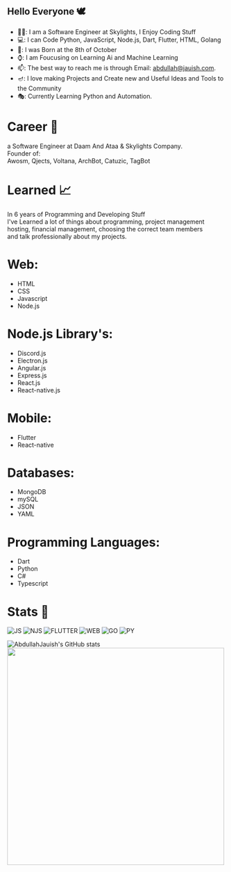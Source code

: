## Hello Everyone 🕊️

- 👨‍💻: I am a Software Engineer at Skylights, I Enjoy Coding Stuff
- 💻: I can Code Python, JavaScript, Node.js, Dart, Flutter, HTML, Golang 
- 🎂: I was Born at the 8th of October
- ⌚: I am Foucusing on Learning Ai and Machine Learning
- 📫: The best way to reach me is through Email: abdullah@jauish.com.
- 🪔: I love making Projects and Create new and Useful Ideas and Tools to the Community<br>
- 🎭: Currently Learning Python and Automation.

# Career 💾

a Software Engineer at Daam And Ataa & Skylights Company.<br>
Founder of:<br>
Awosm, Qjects, Voltana, ArchBot, Catuzic, TagBot


# Learned 📈
In 6 years of Programming and Developing Stuff<br>
I've Learned a lot of things about programming, project management<br>
hosting, financial management, choosing the correct team members<br>
and talk professionally about my projects.


# Web:  
  - HTML
  - CSS
  - Javascript
  - Node.js<br>
   # Node.js Library's:<br>
   - Discord.js<br>
   - Electron.js<br>
   - Angular.js<br>
   - Express.js<br>
   - React.js
   - React-native.js

# Mobile:
  - Flutter
  - React-native

# Databases:
  - MongoDB
  - mySQL
  - JSON
  - YAML

# Programming Languages:
  - Dart
  - Python
  - C#
  - Typescript


# Stats 🧾


<img alt="JS" src="https://img.shields.io/badge/Javascript-JS-yellow"/> <img alt="NJS" src="https://img.shields.io/badge/Node.js-Njs-brightgreen"/> <img alt="FLUTTER" src="https://img.shields.io/badge/Dart-Flutter-blue"/> <img alt="WEB" src="https://img.shields.io/badge/HTML-Web-important"/> <img alt="GO" src="https://img.shields.io/badge/GO-Golang-9cf"/> <img alt="PY" src="https://img.shields.io/badge/Python-Ai-blue"/>

![AbdullahJauish's GitHub stats](https://github-readme-stats.vercel.app/api?username=i2q&show_icons=true&theme=prussian)<img width=500 src="https://discord.c99.nl/widget/theme-4/805459936087244810.png"/>



